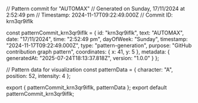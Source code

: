 // Pattern commit for "AUTOMAX"
// Generated on Sunday, 17/11/2024 at 2:52:49 pm
// Timestamp: 2024-11-17T09:22:49.000Z
// Commit ID: krn3qr9iflk

const patternCommit_krn3qr9iflk = {
  id: "krn3qr9iflk",
  text: "AUTOMAX",
  date: "17/11/2024",
  time: "2:52:49 pm",
  dayOfWeek: "Sunday",
  timestamp: "2024-11-17T09:22:49.000Z",
  type: "pattern-generation",
  purpose: "GitHub contribution graph pattern",
  coordinates: {
    x: 41,
    y: 5
  },
  metadata: {
    generatedAt: "2025-07-24T18:13:37.818Z",
    version: "1.0.0"
  }
};

// Pattern data for visualization
const patternData = {
  character: "A",
  position: 52,
  intensity: 4
};

export { patternCommit_krn3qr9iflk, patternData };
export default patternCommit_krn3qr9iflk;
